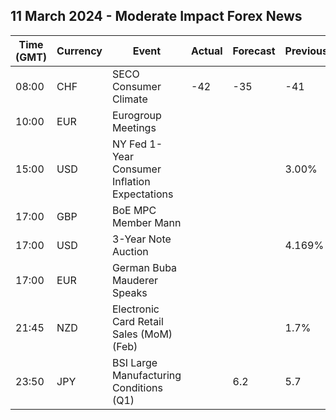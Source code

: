 ## 11 March 2024 - Moderate Impact Forex News

| Time (GMT) | Currency | Event | Actual | Forecast | Previous |
|------|----------|-------|--------|----------|----------|
| 08:00 | CHF | SECO Consumer Climate | -42 | -35 | -41 |
| 10:00 | EUR | Eurogroup Meetings |  |  |  |
| 15:00 | USD | NY Fed 1-Year Consumer Inflation Expectations |  |  | 3.00% |
| 17:00 | GBP | BoE MPC Member Mann |  |  |  |
| 17:00 | USD | 3-Year Note Auction |  |  | 4.169% |
| 17:00 | EUR | German Buba Mauderer Speaks |  |  |  |
| 21:45 | NZD | Electronic Card Retail Sales (MoM) (Feb) |  |  | 1.7% |
| 23:50 | JPY | BSI Large Manufacturing Conditions (Q1) |  | 6.2 | 5.7 |
